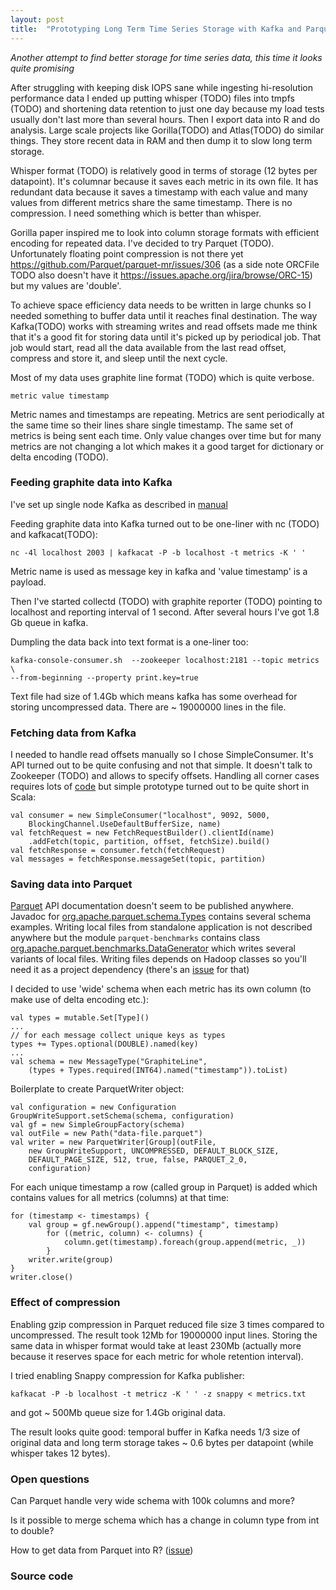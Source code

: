 ```yaml
---
layout: post
title:  "Prototyping Long Term Time Series Storage with Kafka and Parquet"
---
```


_Another attempt to find better storage for time series data, this time it looks quite promising_

After struggling with keeping disk IOPS sane while ingesting hi-resolution performance data I ended up putting whisper (TODO) files into tmpfs (TODO) and shortening data retention to just one day because my load tests usually don't last more than several hours. Then I export data into R and do analysis. Large scale projects like Gorilla(TODO) and Atlas(TODO) do similar things. They store recent data in RAM and then dump it to slow long term storage.

Whisper format (TODO) is relatively good in terms of storage (12 bytes per datapoint). It's columnar because it saves each metric in its own file. It has redundant data because it saves a timestamp with each value and many values from different metrics share the same timestamp. There is no compression. I need something which is better than whisper.

Gorilla paper inspired me to look into column storage formats with efficient encoding for repeated data. I've decided to try Parquet (TODO). Unfortunately floating point compression is not there yet https://github.com/Parquet/parquet-mr/issues/306 (as a side note ORCFile TODO also doesn't have it https://issues.apache.org/jira/browse/ORC-15) but my values are 'double'.

To achieve space efficiency data needs to be written in large chunks so I needed something to buffer data until it reaches final destination. The way Kafka(TODO) works with streaming writes and read offsets made me think that it's a good fit for storing data until it's picked up by periodical job. That job would start, read all the data available from the last read offset, compress and store it, and sleep until the next cycle.

Most of my data uses graphite line format (TODO) which is quite verbose.

    metric value timestamp

Metric names and timestamps are repeating. Metrics are sent periodically at the same time so their lines share single timestamp. The same set of metrics is being sent each time. Only value changes over time but for many metrics are not changing a lot which makes it a good target for dictionary or delta encoding (TODO).

### Feeding graphite data into Kafka

I've set up single node Kafka as described in [manual](http://kafka.apache.org/documentation.html#quickstart)

Feeding graphite data into Kafka turned out to be one-liner with nc (TODO) and kafkacat(TODO):

    nc -4l localhost 2003 | kafkacat -P -b localhost -t metrics -K ' '

Metric name is used as message key in kafka and 'value timestamp' is a payload.

Then I've started collectd (TODO) with graphite reporter (TODO) pointing to localhost and reporting interval of 1 second. After several hours I've got 1.8 Gb queue in kafka.

Dumpling the data back into text format is a one-liner too:

    kafka-console-consumer.sh  --zookeeper localhost:2181 --topic metrics \
    --from-beginning --property print.key=true

Text file had size of 1.4Gb which means kafka has some overhead for storing uncompressed data. There are ~ 19000000 lines in the file.

### Fetching data from Kafka

I needed to handle read offsets manually so I chose SimpleConsumer. It's API turned out to be quite confusing and not that simple. It doesn't talk to Zookeeper (TODO) and allows to specify offsets. Handling all corner cases requires lots of [code](https://cwiki.apache.org/confluence/display/KAFKA/0.8.0+SimpleConsumer+Example) but simple prototype turned out to be quite short in Scala:

    val consumer = new SimpleConsumer("localhost", 9092, 5000,
        BlockingChannel.UseDefaultBufferSize, name)
    val fetchRequest = new FetchRequestBuilder().clientId(name)
        .addFetch(topic, partition, offset, fetchSize).build()
    val fetchResponse = consumer.fetch(fetchRequest)
    val messages = fetchResponse.messageSet(topic, partition)
    

### Saving data into Parquet

[Parquet](https://parquet.apache.org/) API documentation doesn't seem to be published anywhere. Javadoc for [org.apache.parquet.schema.Types](https://github.com/apache/parquet-mr/blob/master/parquet-column/src/main/java/org/apache/parquet/schema/Types.java#L30) contains several schema examples. Writing local files from standalone application is not described anywhere but the module `parquet-benchmarks` contains class [org.apache.parquet.benchmarks.DataGenerator](https://github.com/apache/parquet-mr/blob/master/parquet-benchmarks/src/main/java/org/apache/parquet/benchmarks/DataGenerator.java#L68) which writes several variants of local files. Writing files depends on Hadoop classes so you'll need it as a project dependency (there's an [issue](https://github.com/Parquet/parquet-mr/issues/305) for that)

I decided to use 'wide' schema when each metric has its own column (to make use of delta encoding etc.):

    val types = mutable.Set[Type]()
    ...
    // for each message collect unique keys as types
    types += Types.optional(DOUBLE).named(key)
    ...
    val schema = new MessageType("GraphiteLine",
        (types + Types.required(INT64).named("timestamp")).toList) 

Boilerplate to create ParquetWriter object:

    val configuration = new Configuration
    GroupWriteSupport.setSchema(schema, configuration)
    val gf = new SimpleGroupFactory(schema)
    val outFile = new Path("data-file.parquet")
    val writer = new ParquetWriter[Group](outFile, 
        new GroupWriteSupport, UNCOMPRESSED, DEFAULT_BLOCK_SIZE, 
        DEFAULT_PAGE_SIZE, 512, true, false, PARQUET_2_0, 
        configuration)

For each unique timestamp a row (called group in Parquet) is added which contains values for all metrics (columns) at that time:

    for (timestamp <- timestamps) {
        val group = gf.newGroup().append("timestamp", timestamp)
            for ((metric, column) <- columns) {
                column.get(timestamp).foreach(group.append(metric, _))
            }
        writer.write(group)
    }
    writer.close()

### Effect of compression

Enabling gzip compression in Parquet reduced file size 3 times compared to uncompressed. The result took 12Mb for 19000000 input lines. Storing the same data in whisper format would take at least 230Mb (actually more because it reserves space for each metric for whole retention interval).

I tried enabling Snappy compression for Kafka publisher:

    kafkacat -P -b localhost -t metricz -K ' ' -z snappy < metrics.txt

and got ~ 500Mb queue size for 1.4Gb original data.

The result looks quite good: temporal buffer in Kafka needs 1/3 size of original data  and long term storage takes ~ 0.6 bytes per datapoint (while whisper takes 12 bytes).


### Open questions

Can Parquet handle very wide schema with 100k columns and more?

Is it possible to merge schema which has a change in column type from int to double?

How to get data from Parquet into R? ([issue](https://github.com/Parquet/parquet-format/issues/72))

### Source code

